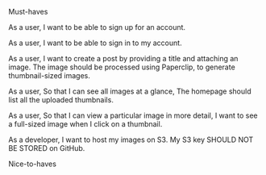 Must-haves

As a user,
I want to be able to sign up for an account.

As a user,
I want to be able to sign in to my account.

As a user, I want to create a post by providing a title and attaching an image. The image should be processed using Paperclip, to generate thumbnail-sized images.

As a user,
So that I can see all images at a glance,
The homepage should list all the uploaded thumbnails.

As a user,
So that I can view a particular image in more detail,
I want to see a full-sized image when I click on a thumbnail.

As a developer,
I want to host my images on S3. My S3 key SHOULD NOT BE STORED on GitHub.

Nice-to-haves
